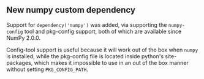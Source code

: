 ## New numpy custom dependency

Support for `dependency('numpy')` was added, via supporting the `numpy-config` tool and
pkg-config support, both of which are available since NumPy 2.0.0.

Config-tool support is useful because it will work out of the box when
``numpy`` is installed, while the pkg-config file is located inside python's
site-packages, which makes it impossible to use in an out of the box manner
without setting `PKG_CONFIG_PATH`.
